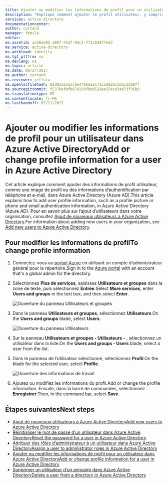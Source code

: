 ```yaml
---
title: Ajouter ou modifier les informations de profil pour un utilisateur dans Azure Active Directory | Microsoft Docs
description: "Explique comment ajouter le profil utilisateur, y compris l’image de profil, dans Azure Active Directory"
services: active-directory
documentationcenter: 
author: curtand
manager: femila
editor: 
ms.assetid: aa38ab92-a867-45d7-9dc1-7f1c628f7ed3
ms.service: active-directory
ms.workload: identity
ms.tgt_pltfrm: na
ms.devlang: na
ms.topic: article
ms.date: 06/27/2017
ms.author: curtand
ms.reviewer: jeffsta
ms.openlocfilehash: 81d93563a3cbe47ebe12c7ac5de26c5bbc2bb8ff
ms.sourcegitcommit: f537befafb079256fba0529ee554c034d73f36b0
ms.translationtype: MT
ms.contentlocale: fr-FR
ms.lasthandoff: 07/11/2017
---
```

# <a name="add-or-change-profile-information-for-a-user-in-azure-active-directory"></a><span data-ttu-id="ae993-103">Ajouter ou modifier les informations de profil pour un utilisateur dans Azure Active Directory</span><span class="sxs-lookup"><span data-stu-id="ae993-103">Add or change profile information for a user in Azure Active Directory</span></span>
<span data-ttu-id="ae993-104">Cet article explique comment ajouter des informations de profil utilisateur, comme une image de profil ou des informations d’authentification par téléphone et e-mail, dans Azure Active Directory (Azure AD).</span><span class="sxs-lookup"><span data-stu-id="ae993-104">This article explains how to add user profile information, such as a profile picture or phone and email authentication information, in Azure Active Directory (Azure AD).</span></span> <span data-ttu-id="ae993-105">Pour en savoir plus sur l’ajout d’utilisateurs dans votre organisation, consultez [Ajout de nouveaux utilisateurs à Azure Active Directory](active-directory-users-create-azure-portal.md).</span><span class="sxs-lookup"><span data-stu-id="ae993-105">For information about adding new users in your organization, see [Add new users to Azure Active Directory](active-directory-users-create-azure-portal.md).</span></span>

## <a name="to-change-profile-information"></a><span data-ttu-id="ae993-106">Pour modifier les informations de profil</span><span class="sxs-lookup"><span data-stu-id="ae993-106">To change profile information</span></span>
1. <span data-ttu-id="ae993-107">Connectez-vous au [portail Azure](https://portal.azure.com) en utilisant un compte d’administrateur général pour le répertoire.</span><span class="sxs-lookup"><span data-stu-id="ae993-107">Sign in to the [Azure portal](https://portal.azure.com) with an account that's a global admin for the directory.</span></span>
2. <span data-ttu-id="ae993-108">Sélectionnez **Plus de services**, saisissez **Utilisateurs et groupes** dans la zone de texte, puis sélectionnez **Entrée**.</span><span class="sxs-lookup"><span data-stu-id="ae993-108">Select **More services**, enter **Users and groups** in the text box, and then select **Enter**.</span></span>

   ![Ouverture du panneau Utilisateurs et groupes](./media/active-directory-users-profile-azure-portal/create-users-user-management.png)
3. <span data-ttu-id="ae993-110">Dans le panneau **Utilisateurs et groupes**, sélectionnez **Utilisateurs**.</span><span class="sxs-lookup"><span data-stu-id="ae993-110">On the **Users and groups** blade, select **Users**.</span></span>

   ![Ouverture du panneau Utilisateurs](./media/active-directory-users-profile-azure-portal/create-users-open-users-blade.png)
4. <span data-ttu-id="ae993-112">Sur le panneau **Utilisateurs et groupes - Utilisateurs -** , sélectionnez un utilisateur dans la liste.</span><span class="sxs-lookup"><span data-stu-id="ae993-112">On the **Users and groups - Users** blade, select a user from the list.</span></span>
5. <span data-ttu-id="ae993-113">Dans le panneau de l’utilisateur sélectionné, sélectionnez **Profil**.</span><span class="sxs-lookup"><span data-stu-id="ae993-113">On the blade for the selected user, select **Profile**.</span></span>

    ![Ouverture des informations de travail](./media/active-directory-users-profile-azure-portal/active-directory-create-users-profile.png)
6. <span data-ttu-id="ae993-115">Ajoutez ou modifiez les informations du profil.</span><span class="sxs-lookup"><span data-stu-id="ae993-115">Add or change the profile information.</span></span> <span data-ttu-id="ae993-116">Ensuite, dans la barre de commandes, sélectionnez **Enregistrer**.</span><span class="sxs-lookup"><span data-stu-id="ae993-116">Then, in the command bar, select **Save**.</span></span>

## <a name="next-steps"></a><span data-ttu-id="ae993-117">Étapes suivantes</span><span class="sxs-lookup"><span data-stu-id="ae993-117">Next steps</span></span>
* [<span data-ttu-id="ae993-118">Ajout de nouveaux utilisateurs à Azure Active Directory</span><span class="sxs-lookup"><span data-stu-id="ae993-118">Add new users to Azure Active Directory</span></span>](active-directory-users-create-azure-portal.md)
* [<span data-ttu-id="ae993-119">Réinitialiser le mot de passe d’un utilisateur dans Azure Active Directory</span><span class="sxs-lookup"><span data-stu-id="ae993-119">Reset the password for a user in Azure Active Directory</span></span>](active-directory-users-reset-password-azure-portal.md)
* [<span data-ttu-id="ae993-120">Attribuer des rôles d’administrateur à un utilisateur dans Azure Active Directory</span><span class="sxs-lookup"><span data-stu-id="ae993-120">Assign a user to administrator roles in Azure Active Directory</span></span>](active-directory-users-assign-role-azure-portal.md)
* [<span data-ttu-id="ae993-121">Ajouter ou modifier les informations de profil pour un utilisateur dans Azure Active Directory</span><span class="sxs-lookup"><span data-stu-id="ae993-121">Add or change profile information for a user in Azure Active Directory</span></span>](active-directory-users-work-info-azure-portal.md)
* [<span data-ttu-id="ae993-122">Supprimer un utilisateur d’un annuaire dans Azure Active Directory</span><span class="sxs-lookup"><span data-stu-id="ae993-122">Delete a user from a directory in Azure Active Directory</span></span>](active-directory-users-delete-user-azure-portal.md)
